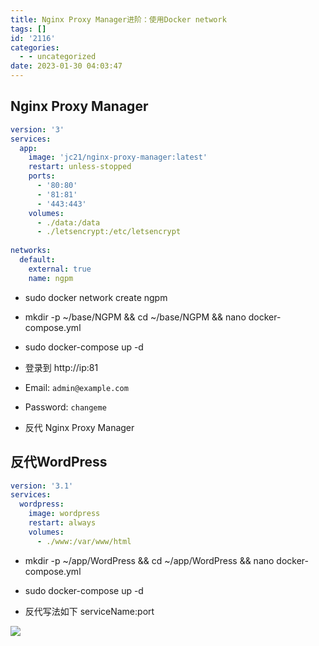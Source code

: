 ```yaml
---
title: Nginx Proxy Manager进阶：使用Docker network
tags: []
id: '2116'
categories:
  - - uncategorized
date: 2023-01-30 04:03:47
---
```


## Nginx Proxy Manager

```yml
version: '3'
services:
  app:
    image: 'jc21/nginx-proxy-manager:latest'
    restart: unless-stopped
    ports:
      - '80:80'
      - '81:81'
      - '443:443'
    volumes:
      - ./data:/data
      - ./letsencrypt:/etc/letsencrypt
    
networks:
  default:
    external: true
    name: ngpm
```

*   sudo docker network create ngpm

*   mkdir -p ~/base/NGPM && cd ~/base/NGPM && nano docker-compose.yml

*   sudo docker-compose up -d

*   登录到 http://ip:81

*   Email: `admin@example.com`

*   Password: `changeme`

*   反代 Nginx Proxy Manager

## 反代WordPress

```yml
version: '3.1'
services:
  wordpress:
    image: wordpress
    restart: always
    volumes:
      - ./www:/var/www/html

```

*   mkdir -p ~/app/WordPress && cd ~/app/WordPress && nano docker-compose.yml

*   sudo docker-compose up -d

*   反代写法如下 serviceName:port

![](https://img.limour.top/archives_2023/2023/01/30/63d7414ca0859.webp)